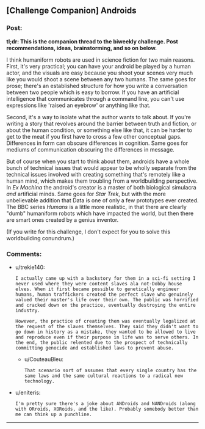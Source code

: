 ## [Challenge Companion] Androids

### Post:

**tl;dr: This is the companion thread to the biweekly challenge. Post recommendations, ideas, brainstorming, and so on below.**

I think humaniform robots are used in science fiction for two main reasons. First, it's very practical; you can have your android be played by a human actor, and the visuals are easy because you shoot your scenes very much like you would shoot a scene between any two humans. The same goes for prose; there's an established structure for how you write a conversation between two people which is easy to borrow. If you have an artificial intelligence that communicates through a command line, you can't use expressions like 'raised an eyebrow' or anything like that.

Second, it's a way to isolate what the author wants to talk about. If you're writing a story that revolves around the barrier between truth and fiction, or about the human condition, or something else like that, it can be harder to get to the meat if you first have to cross a few other conceptual gaps. Differences in form can obscure differences in cognition. Same goes for mediums of communication obscuring the differences in message.

But of course when you start to think about them, androids have a whole bunch of technical issues that would appear to be wholly separate from the technical issues involved with creating something that's remotely like a human mind, which makes them troubling from a worldbuilding perspective. In *Ex Machina* the android's creator is a master of both biological simulacra *and* artificial minds. Same goes for *Star Trek*, but with the more unbelievable addition that Data is one of only a few prototypes ever created. The BBC series *Humans* is a little more realistic, in that there are clearly "dumb" humaniform robots which have impacted the world, but then there are smart ones created by a genius inventor.

(If you write for this challenge, I don't expect for you to solve this worldbuilding conundrum.)

### Comments:

- u/trekie140:
  ```
  I actually came up with a backstory for them in a sci-fi setting I never used where they were content slaves ala not-Dobby house elves. When it first became possible to genetically engineer humans, human traffickers created the perfect slave who genuinely valued their master's life over their own. The public was horrified and cracked down on the practice, eventually destroying the entire industry.

  However, the practice of creating them was eventually legalized at the request of the slaves themselves. They said they didn't want to go down in history as a mistake, they wanted to be allowed to live and reproduce even if their purpose in life was to serve others. In the end, the public relented due to the prospect of technically committing genocide and established laws to prevent abuse.
  ```

  - u/CouteauBleu:
    ```
    That scenario sort of assumes that every single country has the same laws and the same cultural reactions to a radical new technology.
    ```

- u/eniteris:
  ```
  I'm pretty sure there's a joke about ANDroids and NANDroids (along with ORroids, XORoids, and the like). Probably somebody better than me can think up a punchline.
  ```

---

